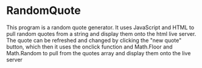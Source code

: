 # RandomQuote

This program is a random quote generator.  It uses JavaScript and HTML to pull random quotes from a string and display them onto the html live server.  The quote can be refreshed and changed by clicking the "new quote" button, which then it uses the onclick function and Math.Floor and Math.Random to pull from the quotes array and display them onto the live server

